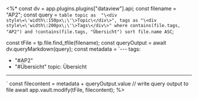 <%*
const dv = app.plugins.plugins["dataview"].api;
const filename = "AP2";
const query = `table topic as 
"\<div style\=\'width\:150px\;\'\>Topic\</div\>", tags as "\<div style\=\'width\:200px\;\'\>Tags\</div\>"
where contains(file.tags, "AP2") and !contains(file.tags, "Übersicht")
sort file.name ASC`;

const tFile = tp.file.find_tfile(filename);
const queryOutput = await dv.queryMarkdown(query);
const metadata = `---
tags:
  - "#AP2"
  - "#Übersicht" 
topic: Übersicht
---
`
const filecontent = metadata + queryOutput.value
// write query output to file
await app.vault.modify(tFile, filecontent);
%>